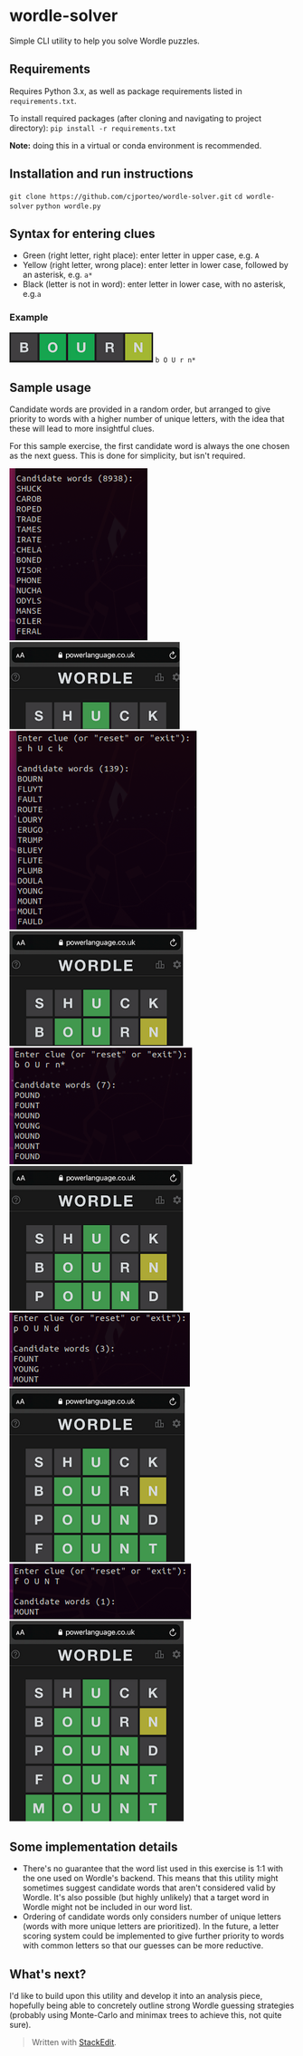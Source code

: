 # wordle-solver
Simple CLI utility to help you solve Wordle puzzles.

## Requirements
Requires Python 3.x, as well as package requirements listed in `requirements.txt`.

To install required packages (after cloning and navigating to project directory):
`pip install -r requirements.txt`

**Note:** doing this in a virtual or conda environment is recommended.
## Installation and run instructions
`git clone https://github.com/cjporteo/wordle-solver.git`
`cd wordle-solver`
`python wordle.py`

## Syntax for entering clues
 - Green (right letter, right place): enter letter in upper case, e.g. `A`
 - Yellow (right letter, wrong place): enter letter in lower case, followed by an asterisk, e.g. `a*`
 - Black (letter is not in word): enter letter in lower case, with no asterisk, e.g.`a`

### Example
![](https://raw.githubusercontent.com/cjporteo/wordle-solver/main/readme_assets/example.png)
`b O U r n*`

## Sample usage
Candidate words are provided in a random order, but arranged to give priority to words with a higher number of unique letters, with the idea that these will lead to more insightful clues.

For this sample exercise, the first candidate word is always the one chosen as the next guess. This is done for simplicity, but isn't required.

![](https://raw.githubusercontent.com/cjporteo/wordle-solver/main/readme_assets/app_1.png)
![](https://raw.githubusercontent.com/cjporteo/wordle-solver/main/readme_assets/phone_1.png)![](https://raw.githubusercontent.com/cjporteo/wordle-solver/main/readme_assets/app_2.png)![](https://raw.githubusercontent.com/cjporteo/wordle-solver/main/readme_assets/phone_2.png)
![](https://raw.githubusercontent.com/cjporteo/wordle-solver/main/readme_assets/app_3.png)![](https://raw.githubusercontent.com/cjporteo/wordle-solver/main/readme_assets/phone_3.png)
![](https://raw.githubusercontent.com/cjporteo/wordle-solver/main/readme_assets/app_4.png)![](https://raw.githubusercontent.com/cjporteo/wordle-solver/main/readme_assets/phone_4.png)
![](https://raw.githubusercontent.com/cjporteo/wordle-solver/main/readme_assets/app_5.png)
![](https://raw.githubusercontent.com/cjporteo/wordle-solver/main/readme_assets/phone_5.png)
## Some implementation details

 - There's no guarantee that the word list used in this exercise is 1:1 with the one used on Wordle's backend. This means that this utility might sometimes suggest candidate words that aren't considered valid by Wordle. It's also possible (but highly unlikely) that a target word in Wordle might not be included in our word list.
 - Ordering of candidate words only considers number of unique letters (words with more unique letters are prioritized). In the future, a letter scoring system could be implemented to give further priority to words with common letters so that our guesses can be more reductive.

## What's next?
I'd like to build upon this utility and develop it into an analysis piece, hopefully being able to concretely outline strong Wordle guessing strategies (probably using Monte-Carlo and minimax trees to achieve this, not quite sure).


> Written with [StackEdit](https://stackedit.io/).
